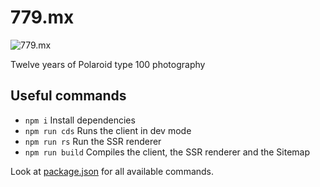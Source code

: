 # 779.mx

![779.mx](https://i.imgur.com/RsOlrtr.gif)

Twelve years of Polaroid type 100 photography

## Useful commands

+ `npm i` Install dependencies
+ `npm run cds` Runs the client in dev mode
+ `npm run rs` Run the SSR renderer
+ `npm run build` Compiles the client, the SSR renderer and the Sitemap

Look at [package.json](package.json) for all available commands.
